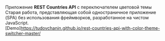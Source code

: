 Приложение **REST Countries API** с переключателем цветовой темы  
Старая работа, представляющая собой одностраничное приложение (SPA) без использования фреймворков, разработанное на чистом JavaScript.  
[Demo]https://tudovchanin.github.io/rest-countries-api-with-color-theme-switcher-master/
